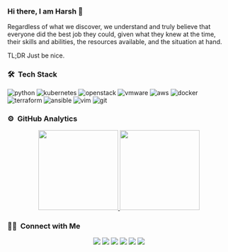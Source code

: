 ### Hi there, I am Harsh 👋

Regardless of what we discover,
we understand and truly believe that
everyone did the best job they could,
given what they knew at the time,
their skills and abilities,
the resources available,
and the situation at hand.

TL;DR Just be nice.

### 🛠 &nbsp;Tech Stack
![python](https://img.shields.io/static/v1?logo=python&label=&message=python&color=111&logoColor=AAA&style=flat-square&link=)
![kubernetes](https://img.shields.io/static/v1?logo=kubernetes&label=&message=kubernetes&color=111&logoColor=AAA&style=flat-square)
![openstack](https://img.shields.io/static/v1?logo=openstack&label=&message=openstack&color=111&logoColor=AAA&style=flat-square)
![vmware](https://img.shields.io/static/v1?logo=vmware&label=&message=vmware&color=111&logoColor=AAA&style=flat-square)
![aws](https://img.shields.io/static/v1?logo=ec2&label=&message=aws&color=111&logoColor=AAA&style=flat-square)
![docker](https://img.shields.io/static/v1?logo=docker&label=&message=docker&color=111&logoColor=AAA&style=flat-square)
![terraform](https://img.shields.io/static/v1?logo=terraform&label=&message=terraform&color=111&logoColor=AAA&style=flat-square)
![ansible](https://img.shields.io/static/v1?logo=ansible&label=&message=ansible&color=111&logoColor=AAA&style=flat-square)
![vim](https://img.shields.io/static/v1?logo=vim&label=&message=vim&color=111&logoColor=AAA&style=flat-square)
![git](https://img.shields.io/static/v1?logo=git&label=&message=git&color=111&logoColor=AAA&style=flat-square)

### ⚙️ &nbsp;GitHub Analytics

<p align="center">
<a href="https://github.com/harsh-kotak">
  <img height="180em" src="https://github-readme-stats-eight-theta.vercel.app/api?username=harsh-kotak&show_icons=true&theme=dark&include_all_commits=true&count_private=true"/>
  <img height="180em" src="https://github-readme-stats-eight-theta.vercel.app/api/top-langs/?username=harsh-kotak&layout=compact&langs_count=8&theme=dark"/>
</a>
</p>

### 🤝🏻 &nbsp;Connect with Me

<p align="center">
<a href="https://www.ikotak.com"><img src="https://img.shields.io/badge/-iKotak.com-3423A6?style=flat&logo=Google-Chrome&logoColor=white"/></a>
<a href="https://linkedin.com/in/harshkotak"><img src="https://img.shields.io/badge/-HarshKotak-0077B5?style=flat&logo=Linkedin&logoColor=white"/></a>
<a href="mailto:harsh.kotak9@gmail.com"><img src="https://img.shields.io/badge/-harsh.kotak9-D14836?style=flat&logo=Gmail&logoColor=white"/></a>
<a href="https://twitter.com/hrkotak"><img src="https://img.shields.io/badge/-hrkotak_-0D95E8?style=flat&logo=Twitter&logoColor=white"/></a>
<a href="https://instagram.com/hrkotak"><img src="https://img.shields.io/badge/-hrkotak_-E4405F?style=flat&logo=Instagram&logoColor=white"/></a>
<a href="https://facebook.com/harsh.kotak9"><img src="https://img.shields.io/badge/-harsh.kotak9-1877F2?style=flat&logo=Facebook&logoColor=white"/></a>
</p>

<!--
**harsh-kotak/harsh-kotak** is a ✨ _special_ ✨ repository because its `README.md` (this file) appears on your GitHub profile.

<img align="center" src="https://github-readme-stats.vercel.app/api?username=harsh-kotak&include_all_commits=true&count_private=true&show_icons=true&line_height=20&title_color=7A7ADB&icon_color=2234AE&text_color=D3D3D3&bg_color=0,000000,130F40" alt="Harsh's Github Stats">

[![Top Langs](https://github-readme-stats.vercel.app/api/top-langs/?username=harsh-kotak&layout=compact&text_color=daf7dc&bg_color=151515)](https://github.com/harsh-kotak/github-readme-stats)

Here are some ideas to get you started:

- 🔭 I’m currently working on ...
- 🌱 I’m currently learning ...
- 👯 I’m looking to collaborate on ...
- 🤔 I’m looking for help with ...
- 💬 Ask me about ...
- 📫 How to reach me: ...
- 😄 Pronouns: ...
- ⚡ Fun fact: ...
-->
